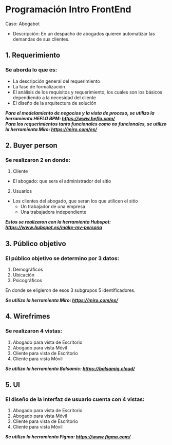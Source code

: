 # Programación Intro FrontEnd

Caso: Abogabot 
- Descripción: En un despacho de abogados quieren automatizar las demandas de sus clientes.

## 1. Requerimiento

### Se aborda lo que es:
- La descripción general del requerimiento
- La fase de formalización
- El análisis de los requisitos y requerimiento, los cuales son los básicos dependiendo a la necesidad del cliente
- El diseño de la arquitectura de solución

***Para el modelamiento de negocios y la vista de proceso, se utilizo la herramienta HEFLO BPM: https://www.heflo.com/***  
***Para los requerimientos tanto funcionales como no funcionales, se utilizo la herramienta Miro: https://miro.com/es/***
 
## 2. Buyer person

### Se realizaron 2 en donde:
1. Cliente
- El abogado: que sera el administrador del sitio
2. Usuarios
- Los clientes del abogado, que seran los que utilicen el sitio
  - Un trabajador de una empresa
  - Una trabajadora independiente
 
 ***Estos se realizaron con la herramienta Hubspot: https://www.hubspot.es/make-my-persona***
 
 ## 3. Público objetivo
 
 ### El público objetivo se determino por 3 datos:
 1. Demográficos
 2. Ubicación
 3. Psicográficos  
 
 En donde se eligieron de esos 3 subgrupos 5 identificadores.
 
 ***Se utilizo la herramienta Miro: https://miro.com/es/***
 
 ## 4. Wirefrimes
 
 ### Se realizaron 4 vistas:
 1. Abogado para vista de Escritorio
 2. Abogado para vista Móvil
 3. Cliente para vista de Escritorio
 4. Cliente para vista Móvil
 
 ***Se utilizo la herramienta Balsamic: https://balsamiq.cloud/***
 
 ## 5. UI
 
 ### El diseño de la interfaz de usuario cuenta con 4 vistas:
 1. Abogado para vista de Escritorio
 2. Abogado para vista Móvil
 3. Cliente para vista de Escritorio
 4. Cliente para vista Móvil

 
 ***Se utilizo la herramienta Figma: https://www.figma.com/***

